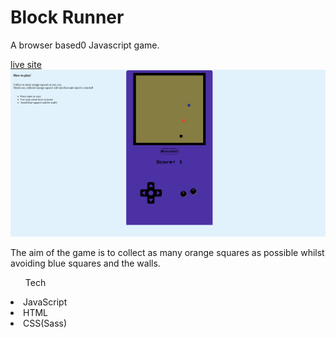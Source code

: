 <h1>Block Runner</h1>
<p>A browser based0 Javascript game.</p>
<a href="https://ashryan.github.io/calculator/">live site</a>
<img src="./assets/images/block-runner.png">


<p>The aim of the game is to collect as many orange squares as possible whilst avoiding blue squares and the walls.</p>

<ul>Tech</ul>
<li>JavaScript</li>
<li>HTML</li>
<li>CSS(Sass)</li>
